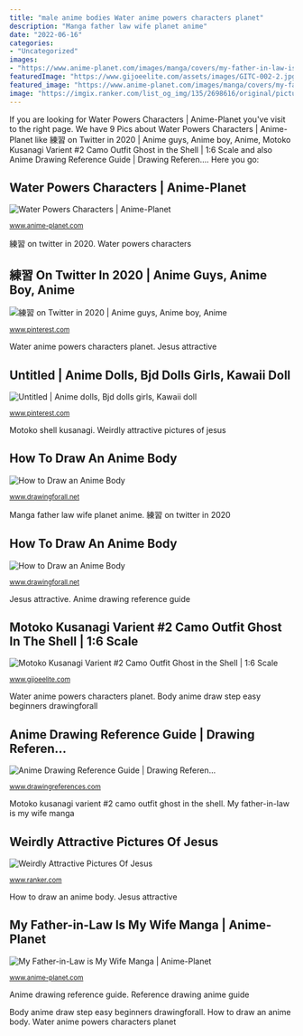 ```yaml
---
title: "male anime bodies Water anime powers characters planet"
description: "Manga father law wife planet anime"
date: "2022-06-16"
categories:
- "Uncategorized"
images:
- "https://www.anime-planet.com/images/manga/covers/my-father-in-law-is-my-wife-51595.jpg"
featuredImage: "https://www.gijoeelite.com/assets/images/GITC-002-2.jpg"
featured_image: "https://www.anime-planet.com/images/manga/covers/my-father-in-law-is-my-wife-51595.jpg"
image: "https://imgix.ranker.com/list_og_img/135/2698616/original/pictures-of-hot-jesus-u5?fm=pjpg&amp;q=80"
---
```


If you are looking for Water Powers Characters | Anime-Planet you've visit to the right page. We have 9 Pics about Water Powers Characters | Anime-Planet like 練習 on Twitter in 2020 | Anime guys, Anime boy, Anime, Motoko Kusanagi Varient #2 Camo Outfit Ghost in the Shell | 1:6 Scale and also Anime Drawing Reference Guide | Drawing Referen.... Here you go:

## Water Powers Characters | Anime-Planet

![Water Powers Characters | Anime-Planet](https://www.anime-planet.com/images/characters/tags/water-powers-1127.jpg "Weirdly attractive pictures of jesus")

<small>www.anime-planet.com</small>

練習 on twitter in 2020. Water powers characters

## 練習 On Twitter In 2020 | Anime Guys, Anime Boy, Anime

![練習 on Twitter in 2020 | Anime guys, Anime boy, Anime](https://i.pinimg.com/736x/b8/c6/59/b8c65960154495c902a80484a5e04b75.jpg "Body anime draw step easy beginners drawings drawingforall")

<small>www.pinterest.com</small>

Water anime powers characters planet. Jesus attractive

## Untitled | Anime Dolls, Bjd Dolls Girls, Kawaii Doll

![Untitled | Anime dolls, Bjd dolls girls, Kawaii doll](https://i.pinimg.com/originals/7a/ef/eb/7aefeb54dee4f0cd475d09a4accc49e1.jpg "Reference drawing anime guide")

<small>www.pinterest.com</small>

Motoko shell kusanagi. Weirdly attractive pictures of jesus

## How To Draw An Anime Body

![How to Draw an Anime Body](https://www.drawingforall.net/wp-content/uploads/2019/04/4-How-to-draw-an-anime-body-for-beginners.jpg "Jesus attractive")

<small>www.drawingforall.net</small>

Manga father law wife planet anime. 練習 on twitter in 2020

## How To Draw An Anime Body

![How to Draw an Anime Body](https://www.drawingforall.net/wp-content/uploads/2019/04/5-how-to-draw-an-anime-body-easy.jpg "How to draw an anime body")

<small>www.drawingforall.net</small>

Jesus attractive. Anime drawing reference guide

## Motoko Kusanagi Varient #2 Camo Outfit Ghost In The Shell | 1:6 Scale

![Motoko Kusanagi Varient #2 Camo Outfit Ghost in the Shell | 1:6 Scale](https://www.gijoeelite.com/assets/images/GITC-002-2.jpg "How to draw an anime body")

<small>www.gijoeelite.com</small>

Water anime powers characters planet. Body anime draw step easy beginners drawingforall

## Anime Drawing Reference Guide | Drawing Referen...

![Anime Drawing Reference Guide | Drawing Referen...](https://img.scoop.it/_DiBbKvOfx7KDKG1Iv71WoXXXL4j3HpexhjNOf_P3YmryPKwJ94QGRtDb3Sbc6KY "How to draw an anime body")

<small>www.drawingreferences.com</small>

Motoko kusanagi varient #2 camo outfit ghost in the shell. My father-in-law is my wife manga

## Weirdly Attractive Pictures Of Jesus

![Weirdly Attractive Pictures Of Jesus](https://imgix.ranker.com/list_og_img/135/2698616/original/pictures-of-hot-jesus-u5?fm=pjpg&amp;q=80 "Water powers characters")

<small>www.ranker.com</small>

How to draw an anime body. Jesus attractive

## My Father-in-Law Is My Wife Manga | Anime-Planet

![My Father-in-Law is My Wife Manga | Anime-Planet](https://www.anime-planet.com/images/manga/covers/my-father-in-law-is-my-wife-51595.jpg "Motoko kusanagi varient #2 camo outfit ghost in the shell")

<small>www.anime-planet.com</small>

Anime drawing reference guide. Reference drawing anime guide

Body anime draw step easy beginners drawingforall. How to draw an anime body. Water anime powers characters planet
